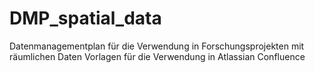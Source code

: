 # DMP_spatial_data
Datenmanagementplan für die Verwendung in Forschungsprojekten mit räumlichen Daten
Vorlagen für die Verwendung in Atlassian Confluence
